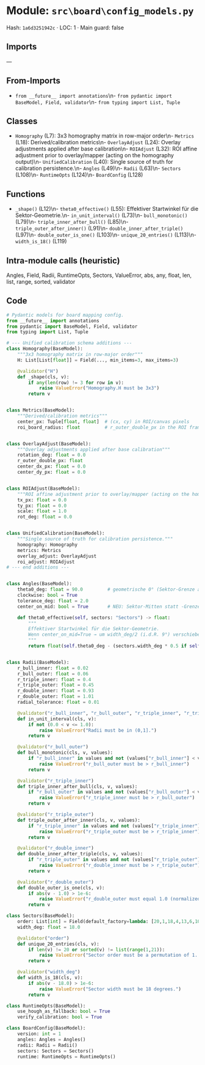 # Module: `src\board\config_models.py`
Hash: `1a6d3251942c` · LOC: 1 · Main guard: false

## Imports
—

## From-Imports
- `from __future__ import annotations`\n- `from pydantic import BaseModel, Field, validator`\n- `from typing import List, Tuple`

## Classes
- `Homography` (L7): 3x3 homography matrix in row-major order\n- `Metrics` (L18): Derived/calibration metrics\n- `OverlayAdjust` (L24): Overlay adjustments applied after base calibration\n- `ROIAdjust` (L32): ROI affine adjustment prior to overlay/mapper (acting on the homography output)\n- `UnifiedCalibration` (L40): Single source of truth for calibration persistence.\n- `Angles` (L49)\n- `Radii` (L63)\n- `Sectors` (L108)\n- `RuntimeOpts` (L124)\n- `BoardConfig` (L128)

## Functions
- `_shape()` (L12)\n- `theta0_effective()` (L55): Effektiver Startwinkel für die Sektor-Geometrie.\n- `in_unit_interval()` (L73)\n- `bull_monotonic()` (L79)\n- `triple_inner_after_bull()` (L85)\n- `triple_outer_after_inner()` (L91)\n- `double_inner_after_triple()` (L97)\n- `double_outer_is_one()` (L103)\n- `unique_20_entries()` (L113)\n- `width_is_18()` (L119)

## Intra-module calls (heuristic)
Angles, Field, Radii, RuntimeOpts, Sectors, ValueError, abs, any, float, len, list, range, sorted, validator

## Code
```python
# Pydantic models for board mapping config.
from __future__ import annotations
from pydantic import BaseModel, Field, validator
from typing import List, Tuple

# --- Unified calibration schema additions ---
class Homography(BaseModel):
    """3x3 homography matrix in row-major order"""
    H: List[List[float]] = Field(..., min_items=3, max_items=3)

    @validator("H")
    def _shape(cls, v):
        if any(len(row) != 3 for row in v):
            raise ValueError("Homography.H must be 3x3")
        return v


class Metrics(BaseModel):
    """Derived/calibration metrics"""
    center_px: Tuple[float, float]  # (cx, cy) in ROI/canvas pixels
    roi_board_radius: float         # r_outer_double_px in the ROI frame


class OverlayAdjust(BaseModel):
    """Overlay adjustments applied after base calibration"""
    rotation_deg: float = 0.0
    r_outer_double_px: float
    center_dx_px: float = 0.0
    center_dy_px: float = 0.0


class ROIAdjust(BaseModel):
    """ROI affine adjustment prior to overlay/mapper (acting on the homography output)"""
    tx_px: float = 0.0
    ty_px: float = 0.0
    scale: float = 1.0
    rot_deg: float = 0.0


class UnifiedCalibration(BaseModel):
    """Single source of truth for calibration persistence."""
    homography: Homography
    metrics: Metrics
    overlay_adjust: OverlayAdjust
    roi_adjust: ROIAdjust
# --- end additions ---


class Angles(BaseModel):
    theta0_deg: float = 90.0         # geometrische 0° (Sektor-Grenze an 12 Uhr)
    clockwise: bool = True
    tolerance_deg: float = 2.0
    center_on_mid: bool = True       # NEU: Sektor-Mitten statt -Grenzen verwenden

    def theta0_effective(self, sectors: "Sectors") -> float:
        """
        Effektiver Startwinkel für die Sektor-Geometrie.
        Wenn center_on_mid=True → um width_deg/2 (i.d.R. 9°) verschieben.
        """
        return float(self.theta0_deg - (sectors.width_deg * 0.5 if self.center_on_mid else 0.0))


class Radii(BaseModel):
    r_bull_inner: float = 0.02
    r_bull_outer: float = 0.06
    r_triple_inner: float = 0.4
    r_triple_outer: float = 0.45
    r_double_inner: float = 0.93
    r_double_outer: float = 1.01
    radial_tolerance: float = 0.01

    @validator("r_bull_inner", "r_bull_outer", "r_triple_inner", "r_triple_outer", "r_double_inner", "r_double_outer")
    def in_unit_interval(cls, v):
        if not (0.0 < v <= 1.0):
            raise ValueError("Radii must be in (0,1].")
        return v

    @validator("r_bull_outer")
    def bull_monotonic(cls, v, values):
        if "r_bull_inner" in values and not (values["r_bull_inner"] < v):
            raise ValueError("r_bull_outer must be > r_bull_inner")
        return v

    @validator("r_triple_inner")
    def triple_inner_after_bull(cls, v, values):
        if "r_bull_outer" in values and not (values["r_bull_outer"] < v):
            raise ValueError("r_triple_inner must be > r_bull_outer")
        return v

    @validator("r_triple_outer")
    def triple_outer_after_inner(cls, v, values):
        if "r_triple_inner" in values and not (values["r_triple_inner"] < v):
            raise ValueError("r_triple_outer must be > r_triple_inner")
        return v

    @validator("r_double_inner")
    def double_inner_after_triple(cls, v, values):
        if "r_triple_outer" in values and not (values["r_triple_outer"] < v):
            raise ValueError("r_double_inner must be > r_triple_outer")
        return v

    @validator("r_double_outer")
    def double_outer_is_one(cls, v):
        if abs(v - 1.0) > 1e-6:
            raise ValueError("r_double_outer must equal 1.0 (normalized).")
        return v

class Sectors(BaseModel):
    order: List[int] = Field(default_factory=lambda: [20,1,18,4,13,6,10,15,2,17,3,19,7,16,8,11,14,9,12,5])
    width_deg: float = 18.0

    @validator("order")
    def unique_20_entries(cls, v):
        if len(v) != 20 or sorted(v) != list(range(1,21)):
            raise ValueError("Sector order must be a permutation of 1..20.")
        return v

    @validator("width_deg")
    def width_is_18(cls, v):
        if abs(v - 18.0) > 1e-6:
            raise ValueError("Sector width must be 18 degrees.")
        return v

class RuntimeOpts(BaseModel):
    use_hough_as_fallback: bool = True
    verify_calibration: bool = True

class BoardConfig(BaseModel):
    version: int = 1
    angles: Angles = Angles()
    radii: Radii = Radii()
    sectors: Sectors = Sectors()
    runtime: RuntimeOpts = RuntimeOpts()

```
